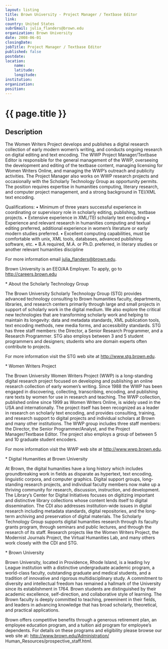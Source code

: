```yaml
---
layout: listing
title: Brown University - Project Manager / Textbase Editor
link:
country: United States
subrEmail: julia_flanders@brown.edu
organization: Brown University 
date: 2008-06-01
closingDate: 
jobTitle: Project Manager / Textbase Editor
published: false
postdate:
location:
	name: 
	latitude: 
	longitude: 
institution: 
organization: 
position: 
--- 
```



# {{ page.title }}

## Description









<p class="hft-paras">The Women Writers Project develops and publishes a digital research
collection of early modern women’s writing, and conducts ongoing
research on digital editing and text encoding. The WWP Project
Manager/Textbase Editor is responsible for the general management of
the WWP, overseeing the development and editing of the textbase
content, managing licensing for Women Writers Online, and managing
the WWP’s outreach and publicity activities. The Project Manager also
works on WWP research projects and occasionally with the Scholarly
Technology Group as opportunity permits. The position requires
expertise in humanities computing, literary research, and computer
project management, and a strong background in TEI/XML text encoding.</p>

<p class="hft-paras">Qualifications:
• Minimum of three years successful experience in coordinating or
supervisory role in scholarly editing, publishing, textbase projects.
• Extensive experience in XML/TEI scholarly text encoding
• Experience and relevant research in humanities computing and
textual editing preferred, additional experience in women’s
literature or early modern studies preferred.
• Excellent computing capabilities, must be comfortable with unix,
XML tools, databases, advanced publishing software, etc.
• B.A required, M.A. or Ph.D. preferred, in literary studies or
another relevant humanities discipline</p>

<p class="hft-paras">For more information email <a href="mailto:julia_flanders@brown.edu" class="hft-email">julia_flanders@brown.edu</a>.</p>

<p class="hft-paras">Brown University is an EEO/AA Employer.
To apply, go to <a href="http://careers.brown.edu" class="hft-urls">http://careers.brown.edu</a></p>

<p class="hft-paras">* About the Scholarly Technology Group</p>

<p class="hft-paras">The Brown University Scholarly Technology Group (STG) provides
advanced technology consulting to Brown humanities faculty,
departments, libraries, and research centers primarily through large
and small projects in support of scholarly work in the digital
medium. We also explore the critical new technologies that are
transforming scholarly work and helping to maintain its longevity:
data and metadata standards, XML publication tools, text encoding
methods, new media forms, and accessibility standards. STG has three
staff members: the Director, a Senior Research Programmer, and a
Research Programmer. STG also employs between 3 and 5 student
programmers and designers; students who are domain experts often
contribute to projects.</p>

<p class="hft-paras">For more information visit the STG web site at <a href="http://www.stg.brown.edu" class="hft-urls">http://www.stg.brown.edu</a>.</p>

<p class="hft-paras">* Women Writers Project</p>

<p class="hft-paras">The Brown University Women Writers Project (WWP) is a long-standing
digital research project focused on developing and publishing an
online research collection of early women’s writing. Since 1988 the
WWP has been engaged in discovering, collecting, transcribing,
encoding, and publishing rare texts by women for use in research and
teaching. The WWP collection, published online since 1999 as Women
Writers Online, is widely used in the USA and internationally. The
project itself has been recognized as a leader in research on
scholarly text encoding, and provides consulting, training, and
research support to digital projects and individual scholars at Brown
and many other institutions. The WWP group includes three staff
members: the Director, the Senior Programmer/Analyst, and the Project
Manager/Textbase Editor. The project also employs a group of between
5 and 10 graduate student encoders.</p>

<p class="hft-paras">For more information visit the WWP web site at <a href="http://www.wwp.brown.edu" class="hft-urls">http://www.wwp.brown.edu</a>.</p>

<p class="hft-paras">* Digital Humanities at Brown University</p>

<p class="hft-paras">At Brown, the digital humanities have a long history which includes
groundbreaking work in fields as disparate as hypertext, text
encoding, linguistic corpora, and computer graphics. Digital support
groups, long-standing research projects, and individual faculty
members now make up a thriving community for research, discussion,
instruction, and development. The Library’s Center for Digital
Initiatives focuses on digitizing important and distinctive library
collections whose content lends itself to digital dissemination. The
CDI also addresses institution-wide issues in digital research
including metadata standards, digital repositories, and the long-term
archiving and preservation of digital materials. The Scholarly
Technology Group supports digital humanities research through its
faculty grants program, through seminars and public lectures, and
through the research of its staff. Research projects like the Women
Writers Project, the Modernist Journals Project, the Virtual
Humanities Lab, and many others work closely with the CDI and STG.</p>

<p class="hft-paras">* Brown University</p>

<p class="hft-paras">Brown University, located in Providence, Rhode Island, is a leading
Ivy League institution with a distinctive undergraduate academic
program, a world-class faculty, outstanding graduate and medical
students, and a tradition of innovative and rigorous
multidisciplinary study. A commitment to diversity and intellectual
freedom has remained a hallmark of the University since its
establishment in 1764. Brown students are distinguished by their
academic excellence, self-direction, and collaborative style of
learning. The Brown faculty is deeply committed to teaching,
preeminent in their fields, and leaders in advancing knowledge that
has broad scholarly, theoretical, and practical applications.</p>

<p class="hft-paras">Brown offers competitive benefits through a generous retirement plan,
an employee education program, and a tuition aid program for
employee’s dependents. For details on these programs and eligibility
please browse our web site at: <a href="http://www.brown.edu/Administration/" class="hft-urls">http://www.brown.edu/Administration/</a>
Human_Resources/prospective_staff.html.</p>

